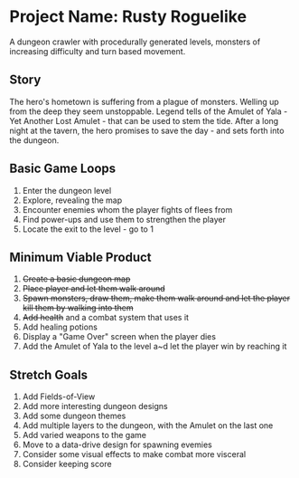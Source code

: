 # Project Name: Rusty Roguelike

A dungeon crawler with procedurally generated levels, monsters of increasing difficulty and turn based movement.

## Story
The hero's hometown is suffering from a plague of monsters. Welling up from the deep they seem unstoppable. Legend tells of the Amulet of Yala - Yet Another Lost Amulet - that can be used to stem the tide. After a long night at the tavern, the hero promises to save the day - and sets forth into the dungeon.

## Basic Game Loops
1. Enter the dungeon level
2. Explore, revealing the map
3. Encounter enemies whom the player fights of flees from
4. Find power-ups and use them to strengthen the player
5. Locate the exit to the level - go to 1

## Minimum Viable Product
1. ~~Create a basic dungeon map~~
2. ~~Place player and let them walk around~~
3. ~~Spawn monsters, draw them, make them walk around and let the player kill them by walking into them~~
4. ~~Add health~~ and a combat system that uses it
5. Add healing potions
6. Display a "Game Over" screen when the player dies
7. Add the Amulet of Yala to the level a~d let the player win by reaching it

## Stretch Goals
1. Add Fields-of-View
2. Add more interesting dungeon designs
3. Add some dungeon themes
4. Add multiple layers to the dungeon, with the Amulet on the last one
5. Add varied weapons to the game
6. Move to a data-drive design for spawning evemies
7. Consider some visual effects to make combat more visceral
8. Consider keeping score
